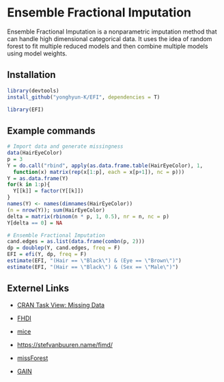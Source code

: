 # Ensemble Fractional Imputation

Ensemble Fractional Imputation is a nonparametric imputation method that
can handle high dimensional categorical data. It uses the idea of random
forest to fit multiple reduced models and then combine multiple models
using model weights.

## Installation

``` r
library(devtools)
install_github("yonghyun-K/EFI", dependencies = T)

library(EFI)
```

## Example commands

``` r
# Import data and generate missingness
data(HairEyeColor)
p = 3
Y = do.call("rbind", apply(as.data.frame.table(HairEyeColor), 1, 
  function(x) matrix(rep(x[1:p], each = x[p+1]), nc = p)))
Y = as.data.frame(Y)
for(k in 1:p){
  Y[[k]] = factor(Y[[k]])
}
names(Y) <- names(dimnames(HairEyeColor))
(n = nrow(Y)); sum(HairEyeColor)
delta = matrix(rbinom(n * p, 1, 0.5), nr = n, nc = p)
Y[delta == 0] = NA

# Ensemble Fractional Imputation
cand.edges = as.list(data.frame(combn(p, 2)))
dp = doublep(Y, cand.edges, freq = F)
EFI = efi(Y, dp, freq = F)
estimate(EFI, "(Hair == \"Black\") & (Eye == \"Brown\")")
estimate(EFI, "(Hair == \"Black\") & (Sex == \"Male\")")
```

## Externel Links
- [CRAN Task View: Missing Data](https://cran.r-project.org/web/views/MissingData.html)

- [FHDI](https://github.com/cran/FHDI)

- [mice](https://github.com/amices/mice)
- https://stefvanbuuren.name/fimd/

- [missForest](https://github.com/stekhoven/missForest)

- [GAIN](https://github.com/jsyoon0823/GAIN)
